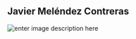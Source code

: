 ﻿## Javier Meléndez Contreras

![enter image description here](https://i.ibb.co/4JySb6H/Diagrama-de-clases-Instituto.png)
